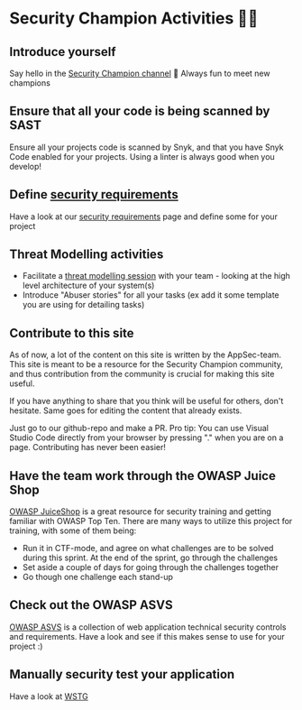 
# Security Champion Activities 🦸‍♀️

## Introduce yourself

Say hello in the [Security Champion channel](https://equinor.slack.com/archives/C036HGPBJ04) 👋 Always fun to meet new champions

## Ensure that all your code is being scanned by SAST

Ensure all your projects code is scanned by Snyk, and that you have Snyk Code enabled for your projects. Using a linter is always good when you develop!

## Define [security requirements](../resources/security_requirements.md)

Have a look at our [security requirements](../resources/security_requirements.md) page and define some for your project

## Threat Modelling activities

- Facilitate a [threat modelling session](../threat-modeling/resources/threat_modelling.md) with your team - looking at the high level architecture of your system(s)
- Introduce "Abuser stories" for all your tasks (ex add it some template you are using for detailing tasks)

## Contribute to this site

As of now, a lot of the content on this site is written by the AppSec-team. This site is meant to be a resource for the Security Champion community, and thus contribution from the community is crucial for making this site useful.

If you have anything to share that you think will be useful for others, don't hesitate. Same goes for editing the content that already exists.

Just go to our github-repo and make a PR. Pro tip: You can use Visual Studio Code directly from your browser by pressing "." when you are on a page. Contributing has never been easier!

## Have the team work through the OWASP Juice Shop

[OWASP JuiceShop](https://github.com/juice-shop/juice-shop) is a great resource for security training and getting familiar with OWASP Top Ten. There are many ways to utilize this project for training, with some of them being:

- Run it in CTF-mode, and agree on what challenges are to be solved during this sprint. At the end of the sprint, go through the challenges
- Set aside a couple of days for going through the challenges together
- Go though one challenge each stand-up

## Check out the OWASP ASVS

[OWASP ASVS](https://owasp.org/www-project-application-security-verification-standard/) is a collection of web application technical security controls and requirements. Have a look and see if this makes sense to use for your project :)

## Manually security test your application

Have a look at [WSTG](https://owasp.org/www-project-web-security-testing-guide/)
